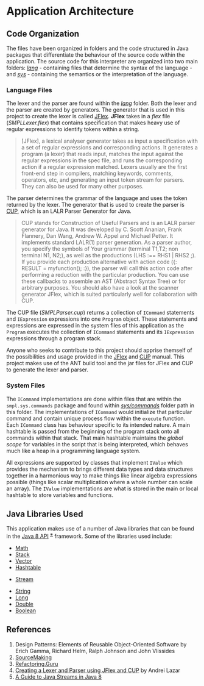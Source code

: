 # Application Architecture

## Code Organization

The files have been organized in folders and the code structured in Java packages that differentiate the behaviour of the source code within the application. The source code for this interpreter are organized into two main folders: _[lang](lang)_ - containing files that determine the syntax of the language - and _[sys](sys)_ - containing the semantics or the interpretation of the language.

### Language Files

The lexer and the parser are found within the _[lang](lang)_ folder. Both the lexer and the parser are created by generators. The generator that is used in this project to create the lexer is called [JFlex](https://jflex.de/manual.html). **JFlex** takes in a _flex_ file (_SMPLLexer.flex_) that contains specification that makes heavy use of regular expressions to identify tokens within a string.

> [JFlex], a lexical analyser generator takes as input a specification with a set of regular expressions and corresponding actions. It generates a program (a lexer) that reads input, matches the input against the regular expressions in the spec file, and runs the corresponding action if a regular expression matched. Lexers usually are the first front-end step in compilers, matching keywords, comments, operators, etc, and generating an input token stream for parsers. They can also be used for many other purposes.

The parser determines the grammar of the language and uses the token returned by the lexer. The generator that is used to create the parser is [CUP](http://www2.cs.tum.edu/projects/cup/index.php), which is an LALR Parser Generator for Java.

> CUP stands for Construction of Useful Parsers and is an LALR parser generator for Java. It was developed by C. Scott Ananian, Frank Flannery, Dan Wang, Andrew W. Appel and Michael Petter. It implements standard LALR(1) parser generation. As a parser author, you specify the symbols of Your grammar (terminal T1,T2; non terminal N1, N2;), as well as the productions (LHS :== RHS1 | RHS2 ;). If you provide each production alternative with action code ({: RESULT = myfunction(); :}), the parser will call this action code after performing a reduction with the particular production. You can use these callbacks to assemble an AST (Abstract Syntax Tree) or for arbitrary purposes. You should also have a look at the scanner generator JFlex, which is suited particularly well for collaboration with CUP.

The CUP file (_SMPLParser.cup_) returns a collection of `ICommand` statements and `IExpression` expressions into one `Program` object. These statements and expressions are expressed in the system files of this application as the `Program` executes the collection of `ICommand` statements and its `IExpression` expressions through a program stack.

Anyone who seeks to contribute to this project should apprise themself of the possibilities and usage provided in the [JFlex](https://jflex.de/manual.html) and [CUP](http://www2.cs.tum.edu/projects/cup/index.php) manual. This project makes use of the ANT build tool and the jar files for JFlex and CUP to generate the lexer and parser.

### System Files

The `ICommand` implementations are done within files that are within the `smpl.sys.commands` package and found within _[sys/commands](sys/commands)_ folder path in this folder. The implementations of `ICommand` would initialize that particular command and contain unique process flow within the `execute` function. Each `ICommand` class has behaviour specific to its intended nature. A main hashtable is passed from the beginning of the program stack onto all commands within that stack. That main hashtable maintains the _global scope_ for variables in the script that is being interpreted, which behaves much like a heap in a programming language system.

All expressions are supported by classes that implement `IValue` which provides the mechanism to brings different data types and data structures together in a harmonious way to make things like linear algebra expressions possible (things like scalar multiplication where a whole number can scale an array). The `IValue` implementations are what is stored in the main or local hashtable to store variables and functions.

## Java Libraries Used

This application makes use of a number of Java libraries that can be found in the [Java 8 API](https://docs.oracle.com/javase/8/docs/) <sup><a href="https://docs.oracle.com/javase/8/docs/api/overview-summary.html">&#8251;</a></sup> framework. Some of the libraries used include:
 - [Math](https://docs.oracle.com/javase/8/docs/api/java/lang/Math.html)
 - [Stack](https://docs.oracle.com/javase/8/docs/api/java/util/Stack.html)
 - [Vector](https://docs.oracle.com/javase/8/docs/api/java/util/Vector.html)
 - [Hashtable](https://docs.oracle.com/javase/8/docs/api/java/util/Hashtable.html)
 * [Stream](https://docs.oracle.com/javase/8/docs/api/java/util/stream/Stream.html)
 - [String](https://docs.oracle.com/javase/8/docs/api/java/lang/String.html)
 - [Long](https://docs.oracle.com/javase/8/docs/api/java/lang/Long.html)
 - [Double](https://docs.oracle.com/javase/8/docs/api/java/lang/Double.html)
 - [Boolean](https://docs.oracle.com/javase/8/docs/api/java/lang/Boolean.html)

## References

1. Design Patterns: Elements of Reusable Object-Oriented Software by Erich Gamma, Richard Helm, Ralph Johnson and John Vlissides
2. [SourceMaking](https://sourcemaking.com/)
3. [Refactoring.Guru](https://refactoring.guru/)
4. [Creating a Lexer and Parser using JFlex and CUP](https://andreil26.github.io/me/uniprojects/2019/06/21/lexer_parser.html) by Andrei Lazar
2. [A Guide to Java Streams in Java 8](https://stackify.com/streams-guide-java-8/)